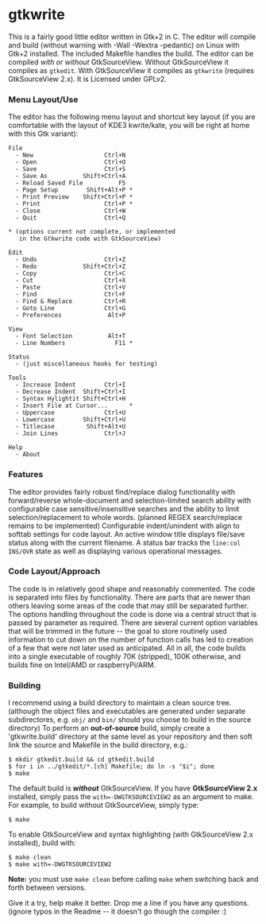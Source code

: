 # gtkwrite

This is a fairly good little editor written in Gtk+2 in C. The editor will compile and build (without warning with -Wall -Wextra -pedantic) on Linux with Gtk+2 installed. The included Makefile handles the build. The editor can be compiled *with or without* GtkSourceView. Without GtkSourceView it compiles as `gtkedit`. With GtkSourceView it compiles as `gtkwrite` (requires GtkSourceView 2.x). It is Licensed under GPLv2.

### Menu Layout/Use

The editor has the following menu layout and shortcut key layout (if you are comfortable with the layout of KDE3 kwrite/kate, you will be right at home with this Gtk variant):

    File
      - New                    Ctrl+N
      - Open                   Ctrl+O
      - Save                   Ctrl+S
      - Save As          Shift+Ctrl+A
      - Reload Saved File          F5
      - Page Setup        Shift+Alt+P *
      - Print Preview    Shift+Ctrl+P *
      - Print                  Ctrl+P *
      - Close                  Ctrl+W
      - Quit                   Ctrl+Q

    * (options current not complete, or implemented
       in the Gtkwrite code with GtkSourceView)

    Edit
      - Undo                   Ctrl+Z
      - Redo             Shift+Ctrl+Z
      - Copy                   Ctrl+C
      - Cut                    Ctrl+X
      - Paste                  Ctrl+V
      - Find                   Ctrl+F
      - Find & Replace         Ctrl+R
      - Goto Line              Ctrl+G
      - Preferences             Alt+P

    View
      - Font Selection          Alt+T
      - Line Numbers              F11 *

    Status
      - (just miscellaneous hooks for testing)

    Tools
      - Increase Indent        Ctrl+I
      - Decrease Indent  Shift+Ctrl+I
      - Syntax Hylightit Shift+Ctrl+H
      - Insert File at Cursor...      *
      - Uppercase              Ctrl+U
      - Lowercase        Shift+Ctrl+U
      - Titlecase         Shift+Alt+U
      - Join Lines             Ctrl+J

    Help
      - About

### Features

The editor provides fairly robust find/replace dialog functionality with forward/reverse whole-document and selection-limited search ability with configurable case sensitive/insensitive searches and the ability to limit selection/replacement to whole words. (planned REGEX search/replace remains to be implemented) Configurable indent/unindent with align to softtab settings for code layout. An active window title displays file/save status along with the current filename. A status bar tracks the `line:col INS/OVR` state as well as displaying various operational messages.

### Code Layout/Approach

The code is in relatively good shape and reasonably commented. The code is separated into files by functionality. There are parts that are newer than others leaving some areas of the code that may still be separated further. The options handling throughout the code is done via a central struct that is passed by parameter as required. There are several current option variables that will be trimmed in the future -- the goal to store routinely used information to cut down on the number of function calls has led to creation of a few that were not later used as anticipated. All in all, the code builds into a single executable of roughly 70K (stripped), 100K otherwise, and builds fine on Intel/AMD or raspberryPi/ARM.

### Building

I recommend using a build directory to maintain a clean source tree. (although the object files and executables are generated under separate subdirectores, e.g. `obj/` and `bin/` should you choose to build in the source directory) To perform an **out-of-source** build, simply create a 'gtkwrite.build' directory at the same level as your repository and then soft link the source and Makefile in the build directory, e.g.:

    $ mkdir gtkedit.build && cd gtkedit.build
    $ for i in ../gtkedit/*.[ch] Makefile; do ln -s "$i"; done
    $ make

The default build is ***without*** GtkSourceView. If you have **GtkSourceView 2.x** installed, simply pass the `with=-DWGTKSOURCEVIEW2` as an argument to make. For example, to build without GtkSourceView, simply type:

    $ make

To enable GtkSourceView and syntax highlighting (with GtkSourceView 2.x installed), build with:

    $ make clean
    $ make with=-DWGTKSOURCEVIEW2


**Note:** you must use `make clean` before calling `make` when switching back and forth between versions.

Give it a try, help make it better. Drop me a line if you have any questions. (ignore typos in the Readme -- it doesn't go though the compiler :)
